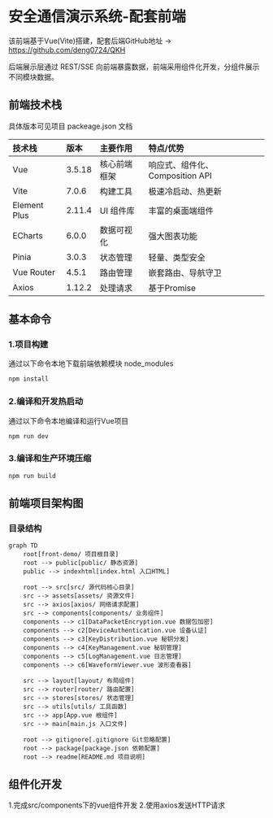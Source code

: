 # 安全通信演示系统-配套前端

该前端基于Vue(Vite)搭建，配套后端GitHub地址 -> https://github.com/deng0724/QKH

后端展示层通过 REST/SSE 向前端暴露数据，前端采用组件化开发，分组件展示不同模块数据。

## 前端技术栈

具体版本可见项目 packeage.json 文档

| 技术栈       | 版本   | 主要作用     | 特点/优势                       |
| :----------- | :----- | :----------- | :------------------------------ |
| Vue          | 3.5.18 | 核心前端框架 | 响应式、组件化、Composition API |
| Vite         | 7.0.6  | 构建工具     | 极速冷启动、热更新              |
| Element Plus | 2.11.4 | UI 组件库    | 丰富的桌面端组件                |
| ECharts      | 6.0.0  | 数据可视化   | 强大图表功能                    |
| Pinia        | 3.0.3  | 状态管理     | 轻量、类型安全                  |
| Vue Router   | 4.5.1  | 路由管理     | 嵌套路由、导航守卫              |
| Axios        | 1.12.2 | 处理请求     | 基于Promise                     |

## 基本命令

### 1.项目构建

通过以下命令本地下载前端依赖模块 node_modules

```sh
npm install
```

### 2.编译和开发热启动

通过以下命令本地编译和运行Vue项目

```sh
npm run dev
```

### 3.编译和生产环境压缩

```sh
npm run build
```

## 前端项目架构图

### 目录结构

```mermaid
graph TD
    root[front-demo/ 项目根目录]
    root --> public[public/ 静态资源]
    public --> indexhtml[index.html 入口HTML]
    
    root --> src[src/ 源代码核心目录]
    src --> assets[assets/ 资源文件]
    src --> axios[axios/ 网络请求配置]
    src --> components[components/ 业务组件]
    components --> c1[DataPacketEncryption.vue 数据包加密]
    components --> c2[DeviceAuthentication.vue 设备认证]
    components --> c3[KeyDistribution.vue 秘钥分发]
    components --> c4[KeyManagement.vue 秘钥管理]
    components --> c5[LogManagement.vue 日志管理]
    components --> c6[WaveformViewer.vue 波形查看器]
    
    src --> layout[layout/ 布局组件]
    src --> router[router/ 路由配置]
    src --> stores[stores/ 状态管理]
    src --> utils[utils/ 工具函数]
    src --> app[App.vue 根组件]
    src --> main[main.js 入口文件]
    
    root --> gitignore[.gitignore Git忽略配置]
    root --> package[package.json 依赖配置]
    root --> readme[README.md 项目说明]
```

## 组件化开发

1.完成src/components下的vue组件开发
2.使用axios发送HTTP请求




